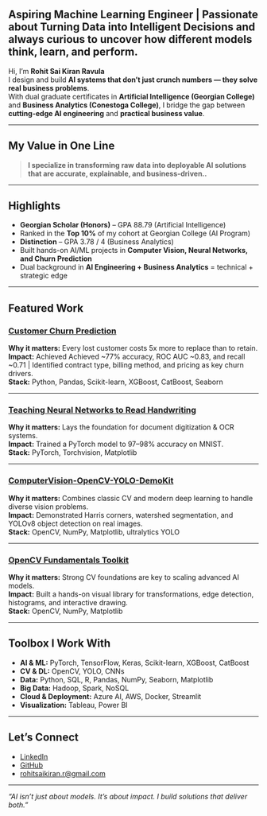 ## Aspiring Machine Learning Engineer | Passionate about Turning Data into Intelligent Decisions and always curious to uncover how different models think, learn, and perform.  

Hi, I’m **Rohit Sai Kiran Ravula**  
I design and build **AI systems that don’t just crunch numbers — they solve real business problems**.  
With dual graduate certificates in **Artificial Intelligence (Georgian College)** and **Business Analytics (Conestoga College)**, I bridge the gap between **cutting-edge AI engineering** and **practical business value**.  

---

## My Value in One Line  
> **I specialize in transforming raw data into deployable AI solutions that are accurate, explainable, and business-driven..**

---

## Highlights  
- **Georgian Scholar (Honors)** – GPA 88.79 (Artificial Intelligence)  
- Ranked in the **Top 10%** of my cohort at Georgian College (AI Program)  
- **Distinction** – GPA 3.78 / 4 (Business Analytics)  
- Built hands-on AI/ML projects in **Computer Vision, Neural Networks, and Churn Prediction**  
- Dual background in **AI Engineering + Business Analytics** = technical + strategic edge  

---

## Featured Work  

### [Customer Churn Prediction](https://github.com/RohitSaiKiran/Predicting-Customer-Churn-XGBoost-CatBoost)   
**Why it matters:** Every lost customer costs 5x more to replace than to retain.  
**Impact:** Achieved Achieved ~77% accuracy, ROC AUC ~0.83, and recall ~0.71 | Identified contract type, billing method, and pricing as key churn drivers.  
**Stack:** Python, Pandas, Scikit-learn, XGBoost, CatBoost, Seaborn  

---

### [Teaching Neural Networks to Read Handwriting](https://github.com/RohitSaiKiran/Teaching_Neural_Network_to_Read_Handwriting_MNIST_PyTorch)  
**Why it matters:** Lays the foundation for document digitization & OCR systems.  
**Impact:** Trained a PyTorch model to 97–98% accuracy on MNIST.  
**Stack:** PyTorch, Torchvision, Matplotlib  

---

### [ComputerVision-OpenCV-YOLO-DemoKit](https://github.com/RohitSaiKiran/ComputerVision-OpenCV-YOLO-DemoKit)  
**Why it matters:** Combines classic CV and modern deep learning to handle diverse vision problems.  
**Impact:** Demonstrated Harris corners, watershed segmentation, and YOLOv8 object detection on real images.  
**Stack:** OpenCV, NumPy, Matplotlib, ultralytics YOLO  

---

### [OpenCV Fundamentals Toolkit](https://github.com/RohitSaiKiran/OpenCV-Fundamentals--Image-Processing-and-Computer-Vision)  
**Why it matters:** Strong CV foundations are key to scaling advanced AI models.  
**Impact:** Built a hands-on visual library for transformations, edge detection, histograms, and interactive drawing.  
**Stack:** OpenCV, NumPy, Matplotlib  

---

## Toolbox I Work With  
- **AI & ML:** PyTorch, TensorFlow, Keras, Scikit-learn, XGBoost, CatBoost  
- **CV & DL:** OpenCV, YOLO, CNNs  
- **Data:** Python, SQL, R, Pandas, NumPy, Seaborn, Matplotlib  
- **Big Data:** Hadoop, Spark, NoSQL  
- **Cloud & Deployment:** Azure AI, AWS, Docker, Streamlit  
- **Visualization:** Tableau, Power BI  

---

## Let’s Connect  
- [LinkedIn](https://www.linkedin.com/in/rohit-data-industry-professional/)  
- [GitHub](https://github.com/RohitSaiKiran)  
- rohitsaikiran.r@gmail.com  

---

*“AI isn’t just about models. It’s about impact. I build solutions that deliver both.”*  
